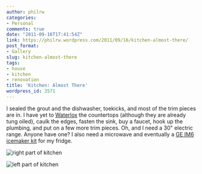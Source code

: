 ```yaml
---
author: philrw
categories:
- Personal
comments: true
date: "2011-09-16T17:41:54Z"
link: https://philrw.wordpress.com/2011/09/16/kitchen-almost-there/
post_format:
- Gallery
slug: kitchen-almost-there
tags:
- house
- kitchen
- renovation
title: 'Kitchen: Almost There'
wordpress_id: 3571
---
```


I sealed the grout and the dishwasher, toekicks, and most of the trim pieces are in. I have yet to [Waterlox](http://www.waterlox.com) the countertops (although they are already tung oiled), caulk the edges, fasten the sink, buy a faucet, hook up the plumbing, and put on a few more trim pieces. Oh, and I need a 30" electric range. Anyone have one? I also need a microwave and eventually a [GE IM6 icemaker kit](http://products.geappliances.com/ApplProducts/Dispatcher?REQUEST=SpecPage&Sku=IM6) for my fridge.

![right part of kitchen](/images/2011-09-15-kitchen-A.jpg)

![left part of kitchen](/images/2011-09-15-kitchen.jpg)